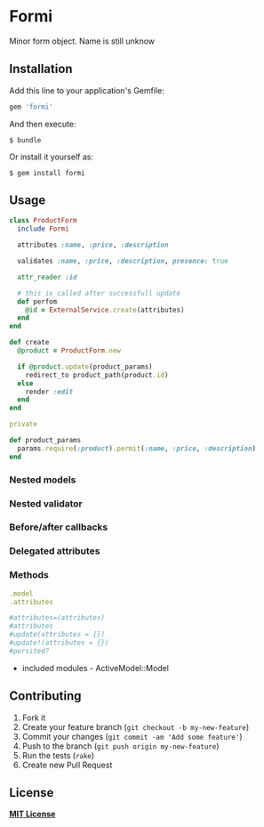 # Formi

Minor form object. Name is still unknow

## Installation

Add this line to your application's Gemfile:

```ruby
gem 'formi'
```

And then execute:

    $ bundle

Or install it yourself as:

    $ gem install formi

## Usage

```ruby
class ProductForm
  include Formi

  attributes :name, :price, :description

  validates :name, :price, :description, presence: true

  attr_reader :id

  # this is called after successfull update
  def perfom
    @id = ExternalService.create(attributes)
  end
end
```

```ruby
def create
  @product = ProductForm.new

  if @product.update(product_params)
    redirect_to product_path(product.id)
  else
    render :edit
  end
end

private

def product_params
  params.require(:product).permit(:name, :price, :description)
end
```

### Nested models

### Nested validator

### Before/after callbacks

### Delegated attributes

### Methods

```ruby
.model
.attributes

#attributes=(attributes)
#attributes
#update(attributes = {})
#update!(attributes = {})
#persited?
```

+ included modules - ActiveModel::Model

## Contributing

1. Fork it
2. Create your feature branch (`git checkout -b my-new-feature`)
3. Commit your changes (`git commit -am 'Add some feature'`)
4. Push to the branch (`git push origin my-new-feature`)
5. Run the tests (`rake`)
6. Create new Pull Request

## License

**[MIT License](https://github.com/RStankov/formi/blob/master/LICENSE.txt)**
